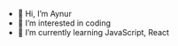 - 👋 Hi, I’m Aynur
- 👀 I’m interested in coding
- 🌱 I’m currently learning JavaScript, React


<!---
fbrightw/fbrightw is a ✨ special ✨ repository because its `README.md` (this file) appears on your GitHub profile.
You can click the Preview link to take a look at your changes.
--->
